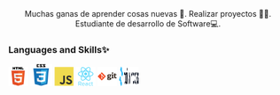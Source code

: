 <div align="center">
  Muchas ganas de aprender cosas nuevas 🎁.
  Realizar proyectos 👨‍💻.
  Estudiante de desarrollo de Software💻.
</div>

<div>
  <h3>Languages and Skills✨</h3>
  <div>
    <img
      src="https://github.com/devicons/devicon/blob/master/icons/html5/html5-original-wordmark.svg" alt="html5" width="35" height="35"
    />
    <img
      src="https://github.com/devicons/devicon/blob/master/icons/css3/css3-original-wordmark.svg" alt="css3" width="40" height="40"
    />
    <img
      src="https://github.com/devicons/devicon/blob/master/icons/javascript/javascript-original.svg" alt="javascript" width="35" height="35"
    />
    <img
      src="https://github.com/devicons/devicon/blob/master/icons/react/react-original-wordmark.svg" alt="react" width="35" height="35"
    />
    <img
      src="https://github.com/devicons/devicon/blob/master/icons/git/git-original-wordmark.svg" alt="git" width="35" height="35"/>
    <img
      src="https://github.com/devicons/devicon/blob/master/icons/tailwindcss/tailwindcss-original-wordmark.svg" alt="tailwindcss" width="35" height="35"/>
  </div>
</div>


<!---
DaniLozan11/DaniLozan11 is a ✨ special ✨ repository because its `README.md` (this file) appears on your GitHub profile.
You can click the Preview link to take a look at your changes.
--->
